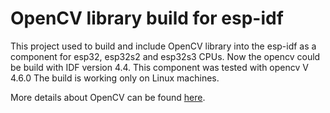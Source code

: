 # OpenCV library build for esp-idf
This project used to build and include OpenCV library into the esp-idf as a component for esp32, esp32s2 and esp32s3 CPUs.
Now the opencv could be build with IDF version 4.4. 
This component was tested with opencv V 4.6.0
The build is working only on Linux machines.

More details about OpenCV can be found [here](https://opencv.org/).
